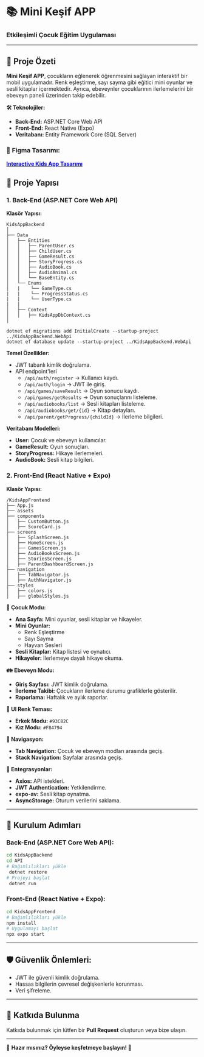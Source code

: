 # 📚 **Mini Keşif APP**

### **Etkileşimli Çocuk Eğitim Uygulaması**

---

## 🚀 **Proje Özeti**

**Mini Keşif APP**, çocukların eğlenerek öğrenmesini sağlayan interaktif bir mobil uygulamadır. Renk eşleştirme, sayı sayma gibi eğitici mini oyunlar ve sesli kitaplar içermektedir. Ayrıca, ebeveynler çocuklarının ilerlemelerini bir ebeveyn paneli üzerinden takip edebilir.

**🛠️ Teknolojiler:**

- **Back-End:** ASP.NET Core Web API
- **Front-End:** React Native (Expo)
- **Veritabanı:** Entity Framework Core (SQL Server)

### 🎨 **Figma Tasarımı:**

[**<span style="color:blue;">Interactive Kids App Tasarımı</span>**](https://www.figma.com/design/SMt8G71X1Dm0QSYUWQnHw4/InteractiveKidsApp?node-id=13-50&t=pb76WNTbYMnikEwH-1)

## 📂 **Proje Yapısı**

### **1. Back-End (ASP.NET Core Web API)**

**Klasör Yapısı:**

```
KidsAppBackend
│
├── Data
│   ├── Entities
│   │   ├── ParentUser.cs
│   │   ├── ChildUser.cs
│   │   ├── GameResult.cs
│   │   ├── StoryProgress.cs
│   │   ├── AudioBook.cs
│   │   ├── AudioAnimal.cs
│   │   └── BaseEntity.cs
│   └── Enums
│   |    └── GameType.cs
|   |    └── ProgressStatus.cs
|   |    └── UserType.cs
|   |
│   ├── Context
│   │   ├── KidsAppDbContext.cs
│

```

```
dotnet ef migrations add InitialCreate --startup-project ../KidsAppBackend.WebApi
dotnet ef database update --startup-project ../KidsAppBackend.WebApi
```

**Temel Özellikler:**

- JWT tabanlı kimlik doğrulama.
- API endpoint'leri
  - `/api/auth/register` → Kullanıcı kaydı.
  - `/api/auth/login` → JWT ile giriş.
  - `/api/games/saveResult` → Oyun sonucu kaydı.
  - `/api/games/getResults` → Oyun sonuçlarını listeleme.
  - `/api/audiobooks/list` → Sesli kitapları listeleme.
  - `/api/audiobooks/get/{id}` → Kitap detayları.
  - `/api/parent/getProgress/{childId}` → İlerleme bilgileri.

**Veritabanı Modelleri:**

- **User:** Çocuk ve ebeveyn kullanıcılar.
- **GameResult:** Oyun sonuçları.
- **StoryProgress:** Hikaye ilerlemeleri.
- **AudioBook:** Sesli kitap bilgileri.

### **2. Front-End (React Native + Expo)**

**Klasör Yapısı:**

```
/KidsAppFrontend
├── App.js
├── assets
├── components
│   ├── CustomButton.js
│   ├── ScoreCard.js
├── screens
│   ├── SplashScreen.js
│   ├── HomeScreen.js
│   ├── GamesScreen.js
│   ├── AudioBooksScreen.js
│   ├── StoriesScreen.js
│   ├── ParentDashboardScreen.js
├── navigation
│   ├── TabNavigator.js
│   ├── AuthNavigator.js
├── styles
│   ├── colors.js
│   ├── globalStyles.js
```

**🧒 Çocuk Modu:**

- **Ana Sayfa:** Mini oyunlar, sesli kitaplar ve hikayeler.
- **Mini Oyunlar:**
  - Renk Eşleştirme
  - Sayı Sayma
  - Hayvan Sesleri
- **Sesli Kitaplar:** Kitap listesi ve oynatıcı.
- **Hikayeler:** İlerlemeye dayalı hikaye okuma.

**👪 Ebeveyn Modu:**

- **Giriş Sayfası:** JWT kimlik doğrulama.
- **İlerleme Takibi:** Çocukların ilerleme durumu grafiklerle gösterilir.
- **Raporlama:** Haftalık ve aylık raporlar.

**🎨 UI Renk Teması:**

- **Erkek Modu:** `#93C82C`
- **Kız Modu:** `#F84794`

**🧭 Navigasyon:**

- **Tab Navigation:** Çocuk ve ebeveyn modları arasında geçiş.
- **Stack Navigation:** Sayfalar arasında geçiş.

**🔌 Entegrasyonlar:**

- **Axios:** API istekleri.
- **JWT Authentication:** Yetkilendirme.
- **expo-av:** Sesli kitap oynatma.
- **AsyncStorage:** Oturum verilerini saklama.

---

## 🔑 **Kurulum Adımları**

### **Back-End (ASP.NET Core Web API):**

```bash
cd KidsAppBackend
cd API
# Bağımlılıkları yükle
 dotnet restore
# Projeyi başlat
 dotnet run
```

### **Front-End (React Native + Expo):**

```bash
cd KidsAppFrontend
# Bağımlılıkları yükle
npm install
# Uygulamayı başlat
npx expo start
```

---

## 🛡️ **Güvenlik Önlemleri:**

- JWT ile güvenli kimlik doğrulama.
- Hassas bilgilerin çevresel değişkenlerle korunması.
- Veri şifreleme.

---

## 🤝 **Katkıda Bulunma**

Katkıda bulunmak için lütfen bir **Pull Request** oluşturun veya bize ulaşın.

---

🎯 **Hazır mısınız? Öyleyse keşfetmeye başlayın! 🚀**
